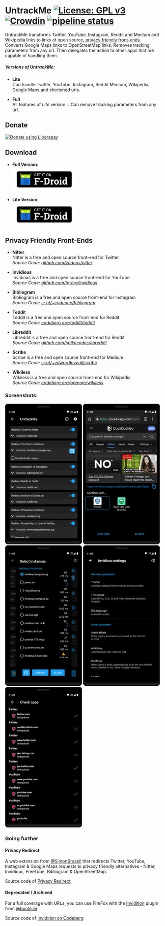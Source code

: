 # UntrackMe [![License: GPL v3](https://img.shields.io/badge/License-GPL%20v3-blue.svg)](https://www.gnu.org/licenses/gpl-3.0) [![Crowdin](https://badges.crowdin.net/nitterizeme/localized.svg)](https://crowdin.com/project/nitterizeme)  [![pipeline status](https://framagit.org/tom79/nitterizeme/badges/develop/pipeline.svg)](https://framagit.org/tom79/nitterizeme/commits/develop)

UntrackMe transforms Twitter, YouTube, Instagram, Reddit and Medium and Wikipedia links to links of open source, [privacy friendly front-ends](#privacy-friendly-front-ends). Converts Google Maps links to OpenStreetMap links. Removes tracking parameters from any url. Then delegates the action to other apps that are capable of handling them.

##### Versions of UntrackMe:
- **Lite**<br>
Can handle Twitter, YouTube, Instagram, Reddit Medium, Wikipedia, Google Maps and shortened urls.

- **Full**<br>
All features of _Lite_ version + Can remove tracking parameters from any url.


## Donate

[<img alt="Donate using Liberapay" src="http://img.shields.io/liberapay/patrons/tom79.svg?logo=liberapay"/>](https://liberapay.com/tom79/donate)


## Download

- **Full Version**:<br>
[<img alt='Get it on F-Droid' src='./images/get-it-on-fdroid.png' height="80"/>](https://f-droid.org/app/app.fedilab.nitterizeme)

- **Lite Version**:<br>
[<img alt='Get it on F-Droid' src='./images/get-it-on-fdroid.png' height="80"/>](https://f-droid.org/app/app.fedilab.nitterizemelite)


## Privacy Friendly Front-Ends

- **Nitter**<br>
Nitter is a free and open source front-end for Twitter<br>
_Source Code: [github.com/zedeus/nitter](https://github.com/zedeus/nitter)_

- **Invidious**<br>
Invidious is a free and open source front-end for YouTube<br>
_Source Code: [github.com/iv-org/invidious](https://github.com/iv-org/invidious)_

- **Bibliogram**<br>
Bibliogram is a free and open source front-end for Instagram<br>
_Source Code: [sr.ht/~cadence/bibliogram](https://sr.ht/~cadence/bibliogram)_

- **Teddit**<br>
Teddit is a free and open source front-end for Reddit<br>
_Source Code: [codeberg.org/teddit/teddit](https://codeberg.org/teddit/teddit)_

- **Libreddit**<br>
Libreddit is a free and open source front-end for Reddit<br>
_Source Code: [github.com/spikecodes/libreddit](https://github.com/spikecodes/libreddit)_

- **Scribe**<br>
Scribe is a free and open source front-end for Medium<br>
_Source Code: [sr.ht/~edwardloveall/scribe](https://sr.ht/~edwardloveall/scribe)_

- **Wikiless**<br>
Wikiless is a free and open source front-end for Wikipedia<br>
_Source Code: [codeberg.org/orenom/wikiless](https://codeberg.org/orenom/wikiless)_


### Screenshots:
<img alt="A simple interface to cusomize instances" src="src/fullLinks/fastlane/metadata/android/en-US/images/phoneScreenshots/1.png" width=250/>

<img alt="The app handled and transformed it before delegating the action" src="src/fullLinks/fastlane/metadata/android/en-US/images/phoneScreenshots/2.png" width=250/>

<img alt="You can get latencies for instances and pick up them here" src="src/fullLinks/fastlane/metadata/android/en-US/images/phoneScreenshots/4.png" width=250/>

<img alt="You can customize the parameters and values you want to add to invidious urls" src="src/fullLinks/fastlane/metadata/android/en-US/images/phoneScreenshots/5.png" width=250/>

<img alt="Check which domains are set to open in UntrackMe" src="src/fullLinks/fastlane/metadata/android/en-US/images/phoneScreenshots/6.png" width=250/>


### Going further

#### Privacy Redirect

A web extension from [@SimonBrazell](https://github.com/SimonBrazell) that redirects Twitter, YouTube, Instagram & Google Maps requests to privacy friendly alternatives - Nitter, Invidious, FreeTube, Bibliogram & OpenStreetMap.

Source code of [Privacy Redirect](https://github.com/SimonBrazell/privacy-redirect)


#### Deprecated / Archived

For a full coverage with URLs, you can use FireFox with the [Invidition](https://addons.mozilla.org/fr/firefox/addon/invidition/) plugin from [@booteille](https://framapiaf.org/@booteille).

Source code of [Invidition on Codeberg](https://codeberg.org/Booteille/invidition)
